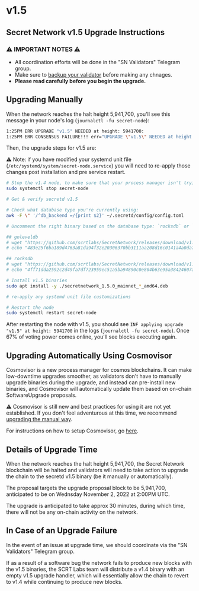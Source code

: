 # v1.5

## Secret Network v1.5 Upgrade Instructions <a href="#secret-network-v1-5-upgrade-instructions" id="secret-network-v1-5-upgrade-instructions"></a>

### ⚠️ IMPORTANT NOTES ⚠️ <a href="#important-notes" id="important-notes"></a>

- All coordination efforts will be done in the "SN Validators" Telegram group.
- Make sure to [backup your validator](../../node-runners/validator-backup.md) before making any chnages.
- **Please read carefully before you begin the upgrade.**

## Upgrading Manually <a href="#upgrading-manually" id="upgrading-manually"></a>

When the network reaches the halt height 5,941,700, you'll see this message in your node's log (`journalctl -fu secret-node`):

```bash
1:25PM ERR UPGRADE "v1.5" NEEDED at height: 5941700:
1:25PM ERR CONSENSUS FAILURE!!! err="UPGRADE \"v1.5\" NEEDED at height: 5941700
```

Then, the upgrade steps for v1.5 are:

⚠️ Note: if you have modified your systemd unit file (`/etc/systemd/system/secret-node.service`) you will need to re-apply those changes post installation and pre service restart.

```bash
# Stop the v1.4 node, to make sure that your process manager isn't trying to restart it while you upgrade
sudo systemctl stop secret-node

# Get & verify secretd v1.5

# Check what database type you're currently using:
awk -F \" '/^db_backend =/{print $2}' ~/.secretd/config/config.toml

# Uncomment the right binary based on the database type: `rocksdb` or `goleveldb`

## goleveldb
# wget "https://github.com/scrtlabs/SecretNetwork/releases/download/v1.5.0/secretnetwork_1.5.0_mainnet_goleveldb_amd64.deb"
# echo "483e25f6ba189d4763a81da94f32e20306370bb3111aa208d16c0141a4a0da7d secretnetwork_1.5.0_mainnet_goleveldb_amd64.deb" | sha256sum --check

## rocksdb
# wget "https://github.com/scrtlabs/SecretNetwork/releases/download/v1.5.0/secretnetwork_1.5.0_mainnet_rocksdb_amd64.deb"
# echo "4ff71dda2592c2d49fa7df723959ec51a5ba94890c0e804b63e95a38424607ae secretnetwork_1.5.0_mainnet_rocksdb_amd64.deb" | sha256sum --check

# Install v1.5 binaries
sudo apt install -y ./secretnetwork_1.5.0_mainnet_*_amd64.deb

# re-apply any systemd unit file customizations

# Restart the node
sudo systemctl restart secret-node
```

After restarting the node with v1.5, you should see `INF applying upgrade "v1.5" at height: 5941700` in the logs (`journalctl -fu secret-node`). Once 67% of voting power comes online, you'll see blocks executing again.

## Upgrading Automatically Using Cosmovisor <a href="#upgrading-automatically-using-cosmovisor" id="upgrading-automatically-using-cosmovisor"></a>

Cosmovisor is a new process manager for cosmos blockchains. It can make low-downtime upgrades smoother, as validators don't have to manually upgrade binaries during the upgrade, and instead can pre-install new binaries, and Cosmovisor will automatically update them based on on-chain SoftwareUpgrade proposals.

⚠️ Cosmovisor is still new and best practices for using it are not yet established. If you don't feel adventurous at this time, we recommend [upgrading the manual way](#upgrading-manually).

For instructions on how to setup Cosmovisor, go [here](/validators/migration/cosmovisor.md).

## Details of Upgrade Time <a href="#details-of-upgrade-time" id="details-of-upgrade-time"></a>

When the network reaches the halt height 5,941,700, the Secret Network blockchain will be halted and validators will need to take action to upgrade the chain to the secretd v1.5 binary (be it manually or automatically).

The proposal targets the upgrade proposal block to be 5,941,700, anticipated to be on Wednsday November 2, 2022 at 2:00PM UTC.

The upgrade is anticipated to take approx 30 minutes, during which time, there will not be any on-chain activity on the network.

## In Case of an Upgrade Failure <a href="#in-case-of-an-upgrade-failure" id="in-case-of-an-upgrade-failure"></a>

In the event of an issue at upgrade time, we should coordinate via the "SN Validators" Telegram group.

If as a result of a software bug the network fails to produce new blocks with the v1.5 binaries, the SCRT Labs team will distribute a v1.4 binary with an empty v1.5 upgrade handler, which will essentially allow the chain to revert to v1.4 while continuing to produce new blocks.
